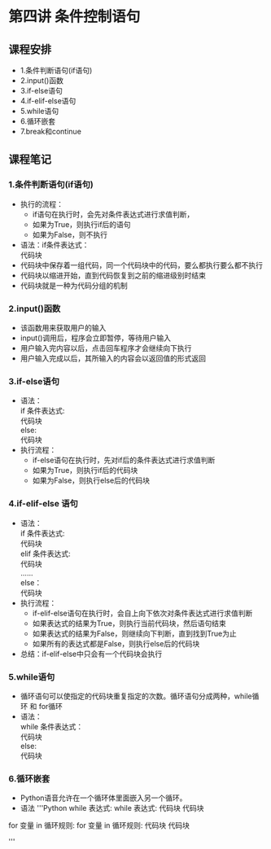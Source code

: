 # 第四讲 条件控制语句

## 课程安排
- 1.条件判断语句(if语句)
- 2.input()函数
- 3.if-else语句
- 4.if-elif-else语句
- 5.while语句
- 6.循环嵌套
- 7.break和continue

## 课程笔记
### 1.条件判断语句(if语句)
- 执行的流程：
  - if语句在执行时，会先对条件表达式进行求值判断，
  - 如果为True，则执行if后的语句
  - 如果为False，则不执行
- 语法：if条件表达式：<br>
          代码块
- 代码块中保存着一组代码，同一个代码块中的代码，要么都执行要么都不执行
- 代码块以缩进开始，直到代码恢复到之前的缩进级别时结束
- 代码块就是一种为代码分组的机制

### 2.input()函数
- 该函数用来获取用户的输入
- input()调用后，程序会立即暂停，等待用户输入
- 用户输入完内容以后，点击回车程序才会继续向下执行
- 用户输入完成以后，其所输入的内容会以返回值的形式返回

### 3.if-else语句
- 语法：<br>
if 条件表达式:<br>
   代码块<br>
else:<br>
   代码块<br>
- 执行流程：
  - if-else语句在执行时，先对if后的条件表达式进行求值判断
  - 如果为True，则执行if后的代码块
  - 如果为False，则执行else后的代码块
  
### 4.if-elif-else 语句
- 语法：<br>
if 条件表达式:<br>
   代码块<br>
elif 条件表达式:<br>
   代码块<br>
......<br>
else：<br>
   代码块<br>
- 执行流程：
  - if-elif-else语句在执行时，会自上向下依次对条件表达式进行求值判断
  - 如果表达式的结果为True，则执行当前代码块，然后语句结束
  - 如果表达式的结果为False，则继续向下判断，直到找到True为止
  - 如果所有的表达式都是False，则执行else后的代码块
- 总结：if-elif-else中只会有一个代码块会执行

### 5.while语句
- 循环语句可以使指定的代码块重复指定的次数。循环语句分成两种，while循环 和 for循环
- 语法：<br>
while 条件表达式：<br>
代码块<br>
else:<br>
代码块<br>

### 6.循环嵌套
- Python语音允许在一个循环体里面嵌入另一个循环。
- 语法
'''Python
while 表达式:
  while 表达式:
    代码块
  代码块
  
for 变量 in 循环规则:
  for 变量 in 循环规则:
    代码块
  代码块

'''




